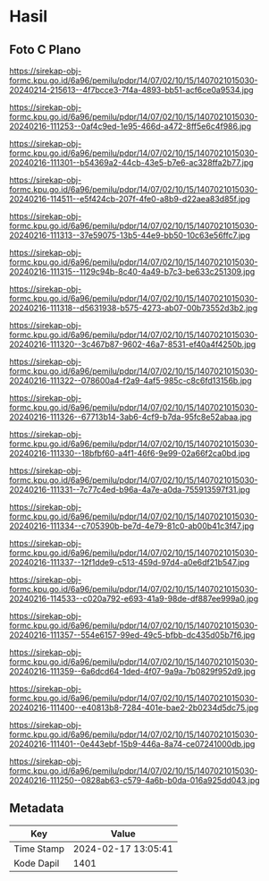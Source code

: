 # Hasil

## Foto C Plano

https://sirekap-obj-formc.kpu.go.id/6a96/pemilu/pdpr/14/07/02/10/15/1407021015030-20240214-215613--4f7bcce3-7f4a-4893-bb51-acf6ce0a9534.jpg

https://sirekap-obj-formc.kpu.go.id/6a96/pemilu/pdpr/14/07/02/10/15/1407021015030-20240216-111253--0af4c9ed-1e95-466d-a472-8ff5e6c4f986.jpg

https://sirekap-obj-formc.kpu.go.id/6a96/pemilu/pdpr/14/07/02/10/15/1407021015030-20240216-111301--b54369a2-44cb-43e5-b7e6-ac328ffa2b77.jpg

https://sirekap-obj-formc.kpu.go.id/6a96/pemilu/pdpr/14/07/02/10/15/1407021015030-20240216-114511--e5f424cb-207f-4fe0-a8b9-d22aea83d85f.jpg

https://sirekap-obj-formc.kpu.go.id/6a96/pemilu/pdpr/14/07/02/10/15/1407021015030-20240216-111313--37e59075-13b5-44e9-bb50-10c63e56ffc7.jpg

https://sirekap-obj-formc.kpu.go.id/6a96/pemilu/pdpr/14/07/02/10/15/1407021015030-20240216-111315--1129c94b-8c40-4a49-b7c3-be633c251309.jpg

https://sirekap-obj-formc.kpu.go.id/6a96/pemilu/pdpr/14/07/02/10/15/1407021015030-20240216-111318--d5631938-b575-4273-ab07-00b73552d3b2.jpg

https://sirekap-obj-formc.kpu.go.id/6a96/pemilu/pdpr/14/07/02/10/15/1407021015030-20240216-111320--3c467b87-9602-46a7-8531-ef40a4f4250b.jpg

https://sirekap-obj-formc.kpu.go.id/6a96/pemilu/pdpr/14/07/02/10/15/1407021015030-20240216-111322--078600a4-f2a9-4af5-985c-c8c6fd13156b.jpg

https://sirekap-obj-formc.kpu.go.id/6a96/pemilu/pdpr/14/07/02/10/15/1407021015030-20240216-111326--67713b14-3ab6-4cf9-b7da-95fc8e52abaa.jpg

https://sirekap-obj-formc.kpu.go.id/6a96/pemilu/pdpr/14/07/02/10/15/1407021015030-20240216-111330--18bfbf60-a4f1-46f6-9e99-02a66f2ca0bd.jpg

https://sirekap-obj-formc.kpu.go.id/6a96/pemilu/pdpr/14/07/02/10/15/1407021015030-20240216-111331--7c77c4ed-b96a-4a7e-a0da-755913597f31.jpg

https://sirekap-obj-formc.kpu.go.id/6a96/pemilu/pdpr/14/07/02/10/15/1407021015030-20240216-111334--c705390b-be7d-4e79-81c0-ab00b41c3f47.jpg

https://sirekap-obj-formc.kpu.go.id/6a96/pemilu/pdpr/14/07/02/10/15/1407021015030-20240216-111337--12f1dde9-c513-459d-97d4-a0e6df21b547.jpg

https://sirekap-obj-formc.kpu.go.id/6a96/pemilu/pdpr/14/07/02/10/15/1407021015030-20240216-114533--c020a792-e693-41a9-98de-df887ee999a0.jpg

https://sirekap-obj-formc.kpu.go.id/6a96/pemilu/pdpr/14/07/02/10/15/1407021015030-20240216-111357--554e6157-99ed-49c5-bfbb-dc435d05b7f6.jpg

https://sirekap-obj-formc.kpu.go.id/6a96/pemilu/pdpr/14/07/02/10/15/1407021015030-20240216-111359--6a6dcd64-1ded-4f07-9a9a-7b0829f952d9.jpg

https://sirekap-obj-formc.kpu.go.id/6a96/pemilu/pdpr/14/07/02/10/15/1407021015030-20240216-111400--e40813b8-7284-401e-bae2-2b0234d5dc75.jpg

https://sirekap-obj-formc.kpu.go.id/6a96/pemilu/pdpr/14/07/02/10/15/1407021015030-20240216-111401--0e443ebf-15b9-446a-8a74-ce07241000db.jpg

https://sirekap-obj-formc.kpu.go.id/6a96/pemilu/pdpr/14/07/02/10/15/1407021015030-20240216-111250--0828ab63-c579-4a6b-b0da-016a925dd043.jpg


## Metadata

| Key        | Value               |
| ---------- | ------------------- |
| Time Stamp | 2024-02-17 13:05:41 |
| Kode Dapil | 1401                |



